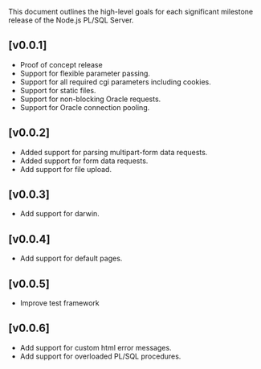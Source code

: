 This document outlines the high-level goals for each significant milestone release of the Node.js PL/SQL Server.

## [v0.0.1]
* Proof of concept release
* Support for flexible parameter passing.
* Support for all required cgi parameters including cookies.
* Support for static files.
* Support for non-blocking Oracle requests.
* Support for Oracle connection pooling.

## [v0.0.2]
* Added support for parsing multipart-form data requests.
* Added support for form data requests.
* Add support for file upload.

## [v0.0.3]
* Add support for darwin.

## [v0.0.4]
* Add support for default pages.

## [v0.0.5]
* Improve test framework

## [v0.0.6]
* Add support for custom html error messages.
* Add support for overloaded PL/SQL procedures.
